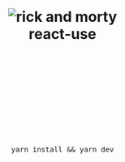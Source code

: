 <div align="center">
  <h1>
    <br/>
    <br/>
    <img src="./public.readme.png" alt="rick and morty" />
    <br />
    react-use
    <br />
    <br />
    <br />
    <br />
  </h1>
  <br />
  <br />
  <br />
  <br />
  <pre>yarn install && yarn dev</pre>
  <br />
  <br />
  <br />
  <br />
  <br />
</div>
